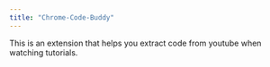 ```yaml
---
title: "Chrome-Code-Buddy"
---
```


This is an extension that helps you extract code from youtube when watching tutorials.  

